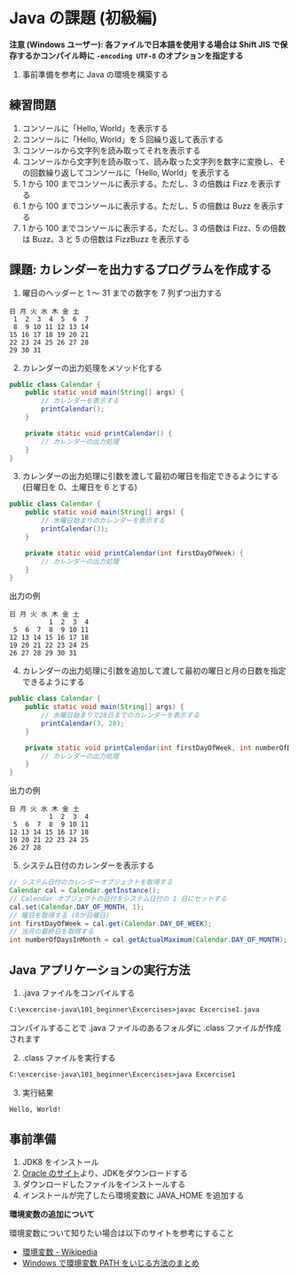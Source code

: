 # Java の課題 (初級編)

**注意 (Windows ユーザー): 各ファイルで日本語を使用する場合は Shift JIS で保存するかコンパイル時に ```-encoding UTF-8``` のオプションを指定する**

1. 事前準備を参考に Java の環境を構築する

## 練習問題

1. コンソールに「Hello, World」を表示する
1. コンソールに「Hello, World」を 5 回繰り返して表示する
1. コンソールから文字列を読み取ってそれを表示する
1. コンソールから文字列を読み取って、読み取った文字列を数字に変換し、その回数繰り返してコンソールに「Hello, World」を表示する
1. 1 から 100 までコンソールに表示する。ただし、3 の倍数は Fizz を表示する
1. 1 から 100 までコンソールに表示する。ただし、5 の倍数は Buzz を表示する
1. 1 から 100 までコンソールに表示する。ただし、3 の倍数は Fizz、5 の倍数は Buzz、3 と 5 の倍数は FizzBuzz を表示する

## 課題: カレンダーを出力するプログラムを作成する

1. 曜日のヘッダーと 1 ～ 31 までの数字を 7 列ずつ出力する

```
日 月 火 水 木 金 土
 1  2  3  4  5  6  7
 8  9 10 11 12 13 14
15 16 17 18 19 20 21
22 23 24 25 26 27 28
29 30 31
```

2. カレンダーの出力処理をメソッド化する

```java
public class Calendar {
    public static void main(String[] args) {
        // カレンダーを表示する
        printCalendar();
    }

    private static void printCalendar() {
        // カレンダーの出力処理
    }
}
```

3. カレンダーの出力処理に引数を渡して最初の曜日を指定できるようにする (日曜日を 0、土曜日を 6 とする)

```java
public class Calendar {
    public static void main(String[] args) {
        // 水曜日始まりのカレンダーを表示する
        printCalendar(3);
    }

    private static void printCalendar(int firstDayOfWeek) {
        // カレンダーの出力処理
    }
}
```

出力の例

```
日 月 火 水 木 金 土
          1  2  3  4
 5  6  7  8  9 10 11
12 13 14 15 16 17 18
19 20 21 22 23 24 25
26 27 28 29 30 31
```

4. カレンダーの出力処理に引数を追加して渡して最初の曜日と月の日数を指定できるようにする

```java
public class Calendar {
    public static void main(String[] args) {
        // 水曜日始まりで28日までのカレンダーを表示する
        printCalendar(3, 28);
    }

    private static void printCalendar(int firstDayOfWeek, int numberOfDaysInMonth) {
        // カレンダーの出力処理
    }
}
```

出力の例

```
日 月 火 水 木 金 土
          1  2  3  4
 5  6  7  8  9 10 11
12 13 14 15 16 17 18
19 20 21 22 23 24 25
26 27 28
```

5. システム日付のカレンダーを表示する

```java
// システム日付のカレンダーオブジェクトを取得する
Calendar cal = Calendar.getInstance();
// Calendar オブジェクトの日付をシステム日付の 1 日にセットする
cal.set(Calendar.DAY_OF_MONTH, 1);
// 曜日を取得する (0が日曜日)
int firstDayOfWeek = cal.get(Calendar.DAY_OF_WEEK);
// 当月の最終日を取得する
int numberOfDaysInMonth = cal.getActualMaximum(Calendar.DAY_OF_MONTH);
```

## Java アプリケーションの実行方法

1. .java ファイルをコンパイルする

```cmd
C:\excercise-java\101_beginner\Excercises>javac Excercise1.java
```

コンパイルすることで .java ファイルのあるフォルダに .class ファイルが作成されます

2. .class ファイルを実行する

```cmd
C:\excercise-java\101_beginner\Excercises>java Excercise1
```

3. 実行結果

```cmd
Hello, World!
```

## 事前準備

1. JDK8 をインストール
1. [Oracle のサイト](http://www.oracle.com/technetwork/java/javase/downloads/index.html)より、JDKをダウンロードする
1. ダウンロードしたファイルをインストールする
1. インストールが完了したら環境変数に JAVA_HOME を追加する

**環境変数の追加について**

環境変数について知りたい場合は以下のサイトを参考にすること

- [環境変数 - Wikipedia](https://ja.wikipedia.org/wiki/%E7%92%B0%E5%A2%83%E5%A4%89%E6%95%B0)
- [Windows で環境変数 PATH をいじる方法のまとめ](https://qiita.com/sta/items/6d29da0dc7069ffaae60)

